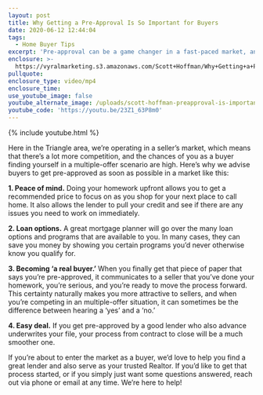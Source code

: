 ```yaml
---
layout: post
title: Why Getting a Pre-Approval Is So Important for Buyers
date: 2020-06-12 12:44:04
tags:
  - Home Buyer Tips
excerpt: 'Pre-approval can be a game changer in a fast-paced market, and here’s why.'
enclosure: >-
  https://vyralmarketing.s3.amazonaws.com/Scott+Hoffman/Why+Getting+a+Pre-Approval+Is+So+Important+for+Buyers.mp4
pullquote:
enclosure_type: video/mp4
enclosure_time:
use_youtube_image: false
youtube_alternate_image: /uploads/scott-hoffman-preapproval-is-important-yt.jpg
youtube_code: 'https://youtu.be/23Z1_63P8m0'
---
```


{% include youtube.html %}

Here in the Triangle area, we’re operating in a seller’s market, which means that there’s a lot more competition, and the chances of you as a buyer finding yourself in a multiple-offer scenario are high. Here’s why we advise buyers to get pre-approved as soon as possible in a market like this:&nbsp;

**1\. Peace of mind.** Doing your homework upfront allows you to get a recommended price to focus on as you shop for your next place to call home. It also allows the lender to pull your credit and see if there are any issues you need to work on immediately.&nbsp;

**2\. Loan options.** A great mortgage planner will go over the many loan options and programs that are available to you. In many cases, they can save you money by showing you certain programs you’d never otherwise know you qualify for.

**3\. Becoming ‘a real buyer.’** When you finally get that piece of paper that says you’re pre-approved, it communicates to a seller that you’ve done your homework, you’re serious, and you’re ready to move the process forward. This certainty naturally makes you more attractive to sellers, and when you’re competing in an multiple-offer situation, it can sometimes be the difference between hearing a ‘yes’ and a ‘no.’&nbsp;

**4\. Easy deal.** If you get pre-approved by a good lender who also advance underwrites your file, your process from contract to close will be a much smoother one.&nbsp;

If you’re about to enter the market as a buyer, we’d love to help you find a great lender and also serve as your trusted Realtor. If you’d like to get that process started, or if you simply just want some questions answered, reach out via phone or email at any time. We’re here to help\!&nbsp;<br>&nbsp;